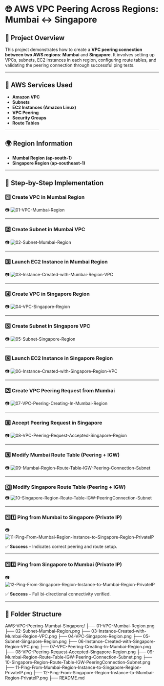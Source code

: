 # 🌐 AWS VPC Peering Across Regions: Mumbai ↔ Singapore

## 📘 Project Overview

This project demonstrates how to create a **VPC peering connection between two AWS regions**: **Mumbai** and **Singapore**. It involves setting up VPCs, subnets, EC2 instances in each region, configuring route tables, and validating the peering connection through successful ping tests.

---

## 🧰 AWS Services Used

- **Amazon VPC**
- **Subnets**
- **EC2 Instances (Amazon Linux)**
- **VPC Peering**
- **Security Groups**
- **Route Tables**

---

## 🌍 Region Information

- **Mumbai Region (ap-south-1)**  
- **Singapore Region (ap-southeast-1)**

---

## 🔧 Step-by-Step Implementation

### 1️⃣ Create VPC in Mumbai Region

📷 ![01-VPC-Mumbai-Region](./01-VPC-Mumbai-Region.png)

---

### 2️⃣ Create Subnet in Mumbai VPC

📷 ![02-Subnet-Mumbai-Region](./02-Subnet-Mumbai-Region.png)

---

### 3️⃣ Launch EC2 Instance in Mumbai Region

📷 ![03-Instance-Created-with-Mumbai-Region-VPC](./03-Instance-Created-with-Mumbai-Region-VPC.png)

---

### 4️⃣ Create VPC in Singapore Region

📷 ![04-VPC-Singapore-Region](./04-VPC-Singapore-Region.png)

---

### 5️⃣ Create Subnet in Singapore VPC

📷 ![05-Subnet-Singapore-Region](./05-Subnet-Singapore-Region.png)

---

### 6️⃣ Launch EC2 Instance in Singapore Region

📷 ![06-Instance-Created-with-Singapore-Region-VPC](./06-Instance-Created-with-Singapore-Region-VPC.png)

---

### 7️⃣ Create VPC Peering Request from Mumbai

📷 ![07-VPC-Peering-Creating-In-Mumbai-Region](./07-VPC-Peering-Creating-In-Mumbai-Region.png)

---

### 8️⃣ Accept Peering Request in Singapore

📷 ![08-VPC-Peering-Request-Accepted-Singapore-Region](./08-VPC-Peering-Request-Accepted-Singapore-Region.png)

---

### 9️⃣ Modify Mumbai Route Table (Peering + IGW)

📷 ![09-Mumbai-Region-Route-Table-IGW-Peering-Connection-Subnet](./09-Mumbai-Region-Route-Table-IGW-Peering-Connection-Subnet.png)

---

### 🔟 Modify Singapore Route Table (Peering + IGW)

📷 ![10-Singapore-Region-Route-Table-IGW-PeeringConnection-Subnet](./10-Singapore-Region-Route-Table-IGW-PeeringConnection-Subnet.png)

---

### 1️⃣1️⃣ Ping from Mumbai to Singapore (Private IP)

📷 ![11-Ping-From-Mumbai-Region-Instance-to-Singapore-Region-PrivateIP](./11-Ping-From-Mumbai-Region-Instance-to-Singapore-Region-PrivateIP.png)

✅ **Success** – Indicates correct peering and route setup.

---

### 1️⃣2️⃣ Ping from Singapore to Mumbai (Private IP)

📷 ![12-Ping-From-Singapore-Region-Instance-to-Mumbai-Region-PrivateIP](./12-Ping-From-Singapore-Region-Instance-to-Mumbai-Region-PrivateIP.png)

✅ **Success** – Full bi-directional connectivity verified.

---

## 📁 Folder Structure

AWS-VPC-Peering-Mumbai-Singapore/
├── 01-VPC-Mumbai-Region.png
├── 02-Subnet-Mumbai-Region.png
├── 03-Instance-Created-with-Mumbai-Region-VPC.png
├── 04-VPC-Singapore-Region.png
├── 05-Subnet-Singapore-Region.png
├── 06-Instance-Created-with-Singapore-Region-VPC.png
├── 07-VPC-Peering-Creating-In-Mumbai-Region.png
├── 08-VPC-Peering-Request-Accepted-Singapore-Region.png
├── 09-Mumbai-Region-Route-Table-IGW-Peering-Connection-Subnet.png
├── 10-Singapore-Region-Route-Table-IGW-PeeringConnection-Subnet.png
├── 11-Ping-From-Mumbai-Region-Instance-to-Singapore-Region-PrivateIP.png
├── 12-Ping-From-Singapore-Region-Instance-to-Mumbai-Region-PrivateIP.png
├── README.md
